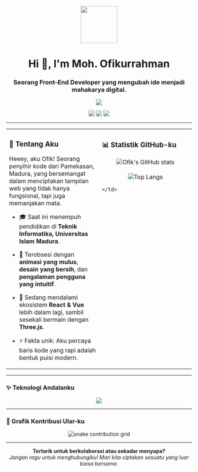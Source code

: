 <div id="header" align="center">
  <img src="https://media.giphy.com/media/M9gbBd9nbDrOTu1Mqx/giphy.gif" width="100"/>
  
  <h1 align="center">Hi 👋, I'm Moh. Ofikurrahman</h1>
  <h3 align="center">Seorang Front-End Developer yang mengubah ide menjadi mahakarya digital.</h3>
  
  <p align="center">
    <img src="https://readme-typing-svg.demolab.com?font=Fira+Code&size=20&pause=1000&color=DB6262&center=true&vCenter=true&width=450&lines=Menenun+kode+menjadi+pengalaman+web+yang+indah;Selalu+belajar+hal+baru+setiap+hari;Terbuka+untuk+kolaborasi+dan+proyek+keren!"/>
  </p>
</div>

<div align="center">
  <a href="mailto:moh.ofikurxyz@gmail.com"><img src="https://img.shields.io/badge/Gmail-D14836?style=for-the-badge&logo=gmail&logoColor=white"></a>
  <a href="https://linkedin.com/in/ofikur"><img src="https://img.shields.io/badge/LinkedIn-0077B5?style=for-the-badge&logo=linkedin&logoColor=white"></a>
  <a href="https://instagram.com/ofikurr"><img src="https://img.shields.io/badge/Instagram-E4405F?style=for-the-badge&logo=instagram&logoColor=white"></a>
</div>

---

<table>
  <tr>
    <td valign="top" width="50%">
      
### 👤 Tentang Aku

Heeey, aku Ofik! Seorang penyihir kode dari Pamekasan, Madura, yang bersemangat dalam menciptakan tampilan web yang tidak hanya fungsional, tapi juga memanjakan mata.

- 🎓 Saat ini menempuh pendidikan di **Teknik Informatika, Universitas Islam Madura**.

- 🚀 Terobsesi dengan **animasi yang mulus**, **desain yang bersih**, dan **pengalaman pengguna yang intuitif**.

- 🌱 Sedang mendalami ekosistem **React & Vue** lebih dalam lagi, sambil sesekali bermain dengan **Three.js**.

- ⚡ Fakta unik: Aku percaya baris kode yang rapi adalah bentuk puisi modern.

    </td>
    <td valign="top" width="50%">
      
### 📊 Statistik GitHub-ku

<p align="center">
  <img align="center" src="https://github-readme-stats.vercel.app/api?username=ofikur&show_icons=true&locale=en&theme=tokyonight&hide_border=true&card_width=400" alt="Ofik's GitHub stats" />
  <br><br>
  <img align="center" src="https://github-readme-stats.vercel.app/api/top-langs/?username=ofikur&layout=compact&locale=en&theme=tokyonight&hide_border=true&card_width=400" alt="Top Langs" />
</p>

    </td>
  </tr>
</table>

---

### ✨ Teknologi Andalanku

<p align="center">
  <a href="https://skillicons.dev">
    <img src="https://skillicons.dev/icons?i=html,css,js,react,vue,nodejs,tailwind,sass,bootstrap,git,figma,vscode&perline=6" />
  </a>
</p>

---

### 🐍 Grafik Kontribusi Ular-ku

<p align="center">
  <img src="https://raw.githubusercontent.com/ofikur/ofikur/output/github-contribution-grid-snake.svg" alt="snake contribution grid" />
</p>

---

<p align="center">
  <b>Tertarik untuk berkolaborasi atau sekadar menyapa?</b><br>
  <i>Jangan ragu untuk menghubungiku! Mari kita ciptakan sesuatu yang luar biasa bersama.</i>
</p>
